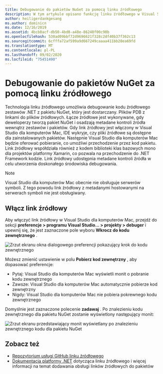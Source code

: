 ```yaml
---
title: Debugowanie do pakietów NuGet za pomocą linku źródłowego
description: W tym artykule opisano funkcję linku źródłowego w Visual Studio dla komputerów Mac.
author: heiligerdankgesang
ms.author: dominicn
ms.date: 12/16/2019
ms.assetid: 4bcb8acf-db50-4bd8-a48e-86248f00c90b
ms.openlocfilehash: 530ad09bbf72d9696621f328c2df40b37f362c13
ms.sourcegitcommit: 6cfffa72af599a9d667249caaaa411bb28ea69fd
ms.translationtype: MT
ms.contentlocale: pl-PL
ms.lasthandoff: 09/02/2020
ms.locfileid: "75451490"
---
```

# <a name="debugging-into-nuget-packages-with-source-link"></a>Debugowanie do pakietów NuGet za pomocą linku źródłowego

Technologia linku źródłowego umożliwia debugowanie kodu źródłowego zestawów .NET z pakietu NuGet, który jest dostarczany. Plików PDB z linkami do plików źródłowych. Łącze źródłowe jest wykonywane, gdy deweloperzy tworzą pakiet NuGet i osadzają metadane kontroli źródła wewnątrz zestawów i pakietów. Gdy link źródłowy jest włączony w Visual Studio dla komputerów Mac, IDE wykryje, czy pliki źródłowe są dostępne dla zainstalowanych pakietów. Następnie Visual Studio dla komputerów Mac będzie oferować pobieranie, co umożliwi przechodzenie przez kod pakietu. Link źródłowy współdziała również z kodem biblioteki klas bazowych mono dla projektów platformy Xamarin, co pozwala na przechodzenie do .NET Framework kodzie. Link źródłowy udostępnia metadane kontroli źródła w celu utworzenia doskonałego środowiska debugowania.

> [!NOTE]
> Visual Studio dla komputerów Mac obecnie nie obsługuje serwerów symboli. Z tego powodu link źródłowy z metadanymi hostowanymi na serwerach symboli nie jest obsługiwany.

## <a name="enable-source-link"></a>Włącz link źródłowy

Aby włączyć link źródłowy w Visual Studio dla komputerów Mac, przejdź do sekcji **preferencje > programu Visual Studio... > projekty > debuger** i upewnij się, że jest zaznaczone pole wyboru **Wkrocz do kodu zewnętrznego** .

![Zrzut ekranu okna dialogowego preferencji pokazujący krok do kodu zewnętrznego](media/source-link1.png)

Możesz zmienić ustawienie w polu **Pobierz kod zewnętrzny** , aby dopasować preferencje:
* Pytaj: Visual Studio dla komputerów Mac wyświetli monit o pobranie kodu zewnętrznego
* Zawsze: Visual Studio dla komputerów Mac automatycznie pobierze kod zewnętrzny
* Nigdy: Visual Studio dla komputerów Mac nie pobiera pokrewnego kodu zewnętrznego

Domyślnie jest zaznaczone polecenie **zadawaj** . Po znalezieniu kodu zewnętrznego dla pakietu NuGet zostanie wyświetlony następujący monit:

![Zrzut ekranu przedstawiający monit wyświetlany po znalezieniu zewnętrznego kodu dla pakietu NuGet](media/source-link2.png)


## <a name="see-also"></a>Zobacz też

- [Repozytorium usługi GitHub linku źródłowego](https://github.com/dotnet/sourcelink/blob/master/README.md)
- [Dokumentacja platformy .NET](https://docs.microsoft.com/dotnet/standard/library-guidance/sourcelink) dotycząca linku źródłowego i więcej informacji na temat dodawania obsługi linków źródłowych do pakietów
